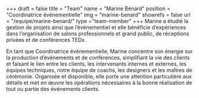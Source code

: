 +++
draft		= false
title		= "Team"
name		= "Marine Bénard"
position 	= "Coordinatrice événementielle"
img			= "marine-benard"
showrefs	= false
url			= "/equipe/marine-benard/"
type		="team-member"
+++
Marine a étudié la gestion de projets ainsi que l’événementiel et elle bénéficie d’expériences dans l’organisation de salons professionnels et grand public, de réceptions privées et de conférences TEDx.

En tant que Coordinatrice événementielle, Marine concentre son énergie sur la production d’événements et de conférences, simplifiant la vie des clients et faisant le lien entre les clients, les intervenants internes et externes, les équipes techniques, notre équipe de coachs, les designers et les maîtres de cérémonie. Organisée et disponible, elle porte une attention particulière aux détails et met en œuvre les opérations nécessaires à la bonne réalisation de tout ou partie des événements clients.
